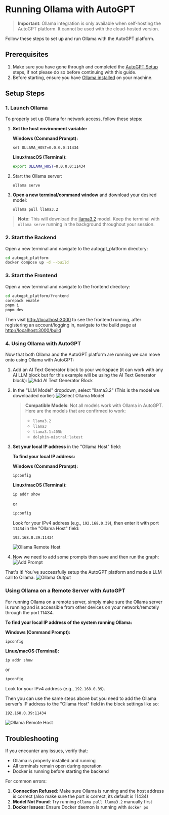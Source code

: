 # Running Ollama with AutoGPT

> **Important**: Ollama integration is only available when self-hosting the AutoGPT platform. It cannot be used with the cloud-hosted version.

Follow these steps to set up and run Ollama with the AutoGPT platform.

## Prerequisites

1. Make sure you have gone through and completed the [AutoGPT Setup](/platform/getting-started) steps, if not please do so before continuing with this guide.
2. Before starting, ensure you have [Ollama installed](https://ollama.com/download) on your machine.

## Setup Steps

### 1. Launch Ollama

To properly set up Ollama for network access, follow these steps:

1. **Set the host environment variable:**

   **Windows (Command Prompt):**
   ```
   set OLLAMA_HOST=0.0.0.0:11434
   ```
   
   **Linux/macOS (Terminal):**
   ```bash
   export OLLAMA_HOST=0.0.0.0:11434
   ```

2. Start the Ollama server:
   ```
   ollama serve
   ```

3. **Open a new terminal/command window** and download your desired model:
   ```
   ollama pull llama3.2
   ```

> **Note**: This will download the [llama3.2](https://ollama.com/library/llama3.2) model. Keep the terminal with `ollama serve` running in the background throughout your session.

### 2. Start the Backend

Open a new terminal and navigate to the autogpt_platform directory:

```bash
cd autogpt_platform
docker compose up -d --build
```

### 3. Start the Frontend

Open a new terminal and navigate to the frontend directory:

```bash
cd autogpt_platform/frontend
corepack enable
pnpm i
pnpm dev
```

Then visit [http://localhost:3000](http://localhost:3000) to see the frontend running, after registering an account/logging in, navigate to the build page at [http://localhost:3000/build](http://localhost:3000/build)

### 4. Using Ollama with AutoGPT

Now that both Ollama and the AutoGPT platform are running we can move onto using Ollama with AutoGPT:

1. Add an AI Text Generator block to your workspace (it can work with any AI LLM block but for this example will be using the AI Text Generator block):
   ![Add AI Text Generator Block](../imgs/ollama/Select-AI-block.png)

2. In the "LLM Model" dropdown, select "llama3.2" (This is the model we downloaded earlier)
   ![Select Ollama Model](../imgs/ollama/Ollama-Select-Llama32.png)

   > **Compatible Models**: Not all models work with Ollama in AutoGPT. Here are the models that are confirmed to work:
   > - `llama3.2`
   > - `llama3`
   > - `llama3.1:405b`
   > - `dolphin-mistral:latest`

3. **Set your local IP address** in the "Ollama Host" field:

   **To find your local IP address:**

   **Windows (Command Prompt):**
   ```
   ipconfig
   ```

   **Linux/macOS (Terminal):**
   ```bash
   ip addr show
   ```
   or
   ```bash
   ipconfig
   ```

   Look for your IPv4 address (e.g., `192.168.0.39`), then enter it with port `11434` in the "Ollama Host" field:
   ```
   192.168.0.39:11434
   ```

   ![Ollama Remote Host](../imgs/ollama/Ollama-Remote-Host.png)

4. Now we need to add some prompts then save and then run the graph:
   ![Add Prompt](../imgs/ollama/Ollama-Add-Prompts.png)

That's it! You've successfully setup the AutoGPT platform and made a LLM call to Ollama.
![Ollama Output](../imgs/ollama/Ollama-Output.png)

### Using Ollama on a Remote Server with AutoGPT

For running Ollama on a remote server, simply make sure the Ollama server is running and is accessible from other devices on your network/remotely through the port 11434. 

**To find your local IP address of the system running Ollama:**

**Windows (Command Prompt):**
```
ipconfig
```

**Linux/macOS (Terminal):**
```bash
ip addr show
```
or
```bash
ipconfig
```

Look for your IPv4 address (e.g., `192.168.0.39`).

Then you can use the same steps above but you need to add the Ollama server's IP address to the "Ollama Host" field in the block settings like so:
```
192.168.0.39:11434
```

![Ollama Remote Host](../imgs/ollama/Ollama-Remote-Host.png)

## Troubleshooting

If you encounter any issues, verify that:

- Ollama is properly installed and running
- All terminals remain open during operation
- Docker is running before starting the backend

For common errors:

1. **Connection Refused**: Make sure Ollama is running and the host address is correct (also make sure the port is correct, its default is 11434)
2. **Model Not Found**: Try running `ollama pull llama3.2` manually first
3. **Docker Issues**: Ensure Docker daemon is running with `docker ps`
